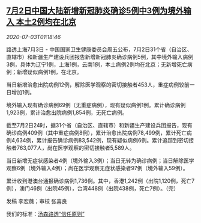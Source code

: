 <!--1593743000000-->
[7月2日中国大陆新增新冠肺炎确诊5例中3例为境外输入 本土2例均在北京](https://cn.reuters.com/article/china-covid0703-updates-fri-idCNKBS24404D)
------

<div><i>2020-07-03T01:18:46</i></div><div class="StandardArticleBody_body"><p>路透上海7月3日 - 中国国家卫生健康委员会周五公布，7月2日31个省（自治区、直辖市）和新疆生产建设兵团报告新增新冠肺炎确诊病例5例，其中境外输入病例3例，具体为辽宁1例，上海1例，云南1例，本土病例2例均在北京；无新增死亡病例；新增疑似病例1例，在北京。 </p><p>当日新增治愈出院病例12例，解除医学观察的密切接触者453人，重症病例较前一日增加1例。 </p><p>境外输入现有确诊病例69例（无重症病例），现有疑似病例1例。累计确诊病例1,923例，累计治愈出院病例1,854例，无死亡病例。 </p><p>截至7月2日24时，据31个省（自治区、直辖市）和新疆生产建设兵团报告，现有确诊病例409例（其中重症病例8例），累计治愈出院病例78,499例，累计死亡病例4,634例，累计报告确诊病例83,542例，现有疑似病例6例。累计追踪到密切接触者763,077人，尚在医学观察的密切接触者5,589人。 </p><p>当日新增无症状感染者4例（境外输入3例）；当日无转为确诊病例；当日解除医学观察6例（境外输入4例）；尚在医学观察无症状感染者97例（境外输入59例）。 </p><p>累计收到港澳台通报确诊病例1,736例。其中，香港1,242例（出院1,120例，死亡7例），澳门46例（出院45例），台湾448例（出院438例，死亡7例）。（完）     </p><div class="Attribution_container"><div class="Attribution_attribution"><p class="Attribution_content">发稿 李宏薇；审校 张喜良 </p></div></div><div class="StandardArticleBody_trustBadgeContainer"><span class="StandardArticleBody_trustBadgeTitle">我们的标准：</span><span class="trustBadgeUrl"><a href="https://www.thomsonreuters.cn/content/dam/openweb/documents/pdf/china/brochures/about-us-1.pdf">汤森路透“信任原则”</a></span></div></div>
